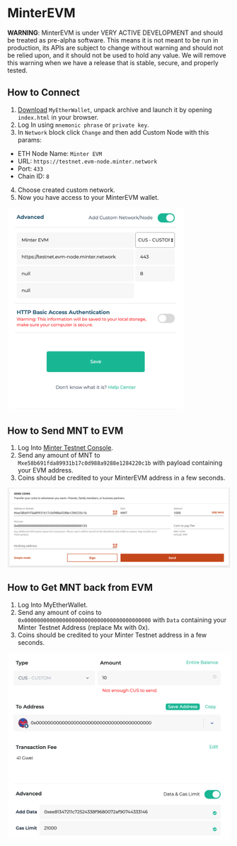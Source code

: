 # MinterEVM

**WARNING**: MinterEVM is under VERY ACTIVE DEVELOPMENT and should be treated as pre-alpha software. This means it is not meant to be run in production, its APIs are subject to change without warning and should not be relied upon, and it should not be used to hold any value. We will remove this warning when we have a release that is stable, secure, and properly tested.

## How to Connect
1. [Download](https://github.com/MyEtherWallet/MyEtherWallet/releases/tag/v5.6.1) `MyEtherWallet`, unpack archive and launch it by opening  `index.html` in your browser.
2. Log In using `mnemonic phrase` or `private key`.
3. In `Network` block click `Change` and then add Custom Node with this params:
- ETH Node Name: `Minter EVM`
- URL: `https://testnet.evm-node.minter.network`
- Port: `433`
- Chain ID: `8`
4. Choose created custom network.
5. Now you have access to your MinterEVM wallet.

<img src="/mew_settings.png" width="400">

## How to Send MNT to EVM
1. Log Into [Minter Testnet Console](https://testnet.console.minter.network/).
2. Send any amount of MNT to `Mxe58b691fda89931b17c0d988a9288e1284220c1b` with payload containing your  EVM address.
3. Coins should be credited to your MinterEVM address in a few seconds. 

<img src="/send_mnt.png">

## How to Get MNT back from EVM
1. Log Into MyEtherWallet.
2. Send any amount of coins to  `0x0000000000000000000000000000000000000000` with `Data` containing your Minter Testnet Address (replace Mx with 0x).
3. Coins should be credited to your Minter Testnet address in a few seconds.

<img src="/withdraw_mnt.png" width="600">